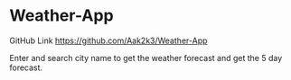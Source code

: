 # Weather-App

GitHub Link
https://github.com/Aak2k3/Weather-App

Enter and search city name to get the weather forecast and get the 5 day forecast.